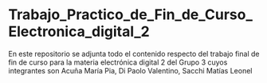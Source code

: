 # Trabajo_Practico_de_Fin_de_Curso_Electronica_digital_2
En este repositorio se adjunta todo el contenido respecto del trabajo final de fin de curso para la materia electrónica digital 2 del Grupo 3 cuyos integrantes son Acuña María Pia, Di Paolo Valentino, Sacchi Matías Leonel
